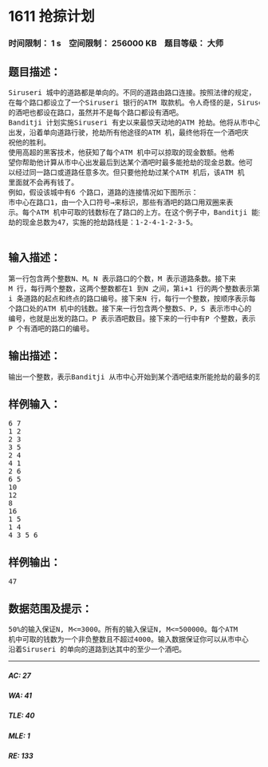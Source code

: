 # 1611 抢掠计划   
### 时间限制： 1 s&nbsp;&nbsp;&nbsp;&nbsp;空间限制： 256000 KB&nbsp;&nbsp;&nbsp;&nbsp;题目等级： 大师  
## 题目描述：  

<pre>
Siruseri 城中的道路都是单向的。不同的道路由路口连接。按照法律的规定，  
在每个路口都设立了一个Siruseri 银行的ATM 取款机。令人奇怪的是，Siruseri  
的酒吧也都设在路口，虽然并不是每个路口都设有酒吧。  
Banditji 计划实施Siruseri 有史以来最惊天动地的ATM 抢劫。他将从市中心  
出发，沿着单向道路行驶，抢劫所有他途径的ATM 机，最终他将在一个酒吧庆  
祝他的胜利。  
使用高超的黑客技术，他获知了每个ATM 机中可以掠取的现金数额。他希  
望你帮助他计算从市中心出发最后到达某个酒吧时最多能抢劫的现金总数。他可  
以经过同一路口或道路任意多次。但只要他抢劫过某个ATM 机后，该ATM 机  
里面就不会再有钱了。  
例如，假设该城中有6 个路口，道路的连接情况如下图所示：  
市中心在路口1，由一个入口符号→来标识，那些有酒吧的路口用双圈来表  
示。每个ATM 机中可取的钱数标在了路口的上方。在这个例子中，Banditji 能抢  
劫的现金总数为47，实施的抢劫路线是：1-2-4-1-2-3-5。

</pre>
  
  
## 输入描述：  

<pre>
第一行包含两个整数N、M。N 表示路口的个数，M 表示道路条数。接下来  
M 行，每行两个整数，这两个整数都在1 到N 之间，第i+1 行的两个整数表示第  
i 条道路的起点和终点的路口编号。接下来N 行，每行一个整数，按顺序表示每  
个路口处的ATM 机中的钱数。接下来一行包含两个整数S、P，S 表示市中心的  
编号，也就是出发的路口。P 表示酒吧数目。接下来的一行中有P 个整数，表示  
P 个有酒吧的路口的编号。
</pre>
  
  
## 输出描述：  

<pre>
输出一个整数，表示Banditji 从市中心开始到某个酒吧结束所能抢劫的最多的现金总数。
</pre>
  
  
## 样例输入：  

<pre>
6 7  
1 2  
2 3  
3 5  
2 4  
4 1  
2 6  
6 5  
10  
12  
8  
16  
1 5  
1 4  
4 3 5 6
</pre>
  
  
## 样例输出：  

<pre>
47
</pre>
  
  
## 数据范围及提示：  

<pre>
50%的输入保证N, M<=3000。所有的输入保证N, M<=500000。每个ATM  
机中可取的钱数为一个非负整数且不超过4000。输入数据保证你可以从市中心  
沿着Siruseri 的单向的道路到达其中的至少一个酒吧。
</pre>
  
  
***  

##### AC: 27  
##### WA: 41  
##### TLE: 40  
##### MLE: 1  
##### RE: 133  
